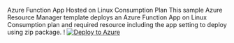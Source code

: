 Azure Function App Hosted on Linux Consumption Plan
This sample Azure Resource Manager template deploys an Azure Function App on Linux Consumption plan and required resource including the app setting to deploy using zip package.
!
[![Deploy to Azure](https://aka.ms/deploytoazurebutton)](https://portal.azure.com/#create/Microsoft.Template/uri/https://raw.githubusercontent.com/kalalvishal/AzureFunction/main/azuredeploy.json)
